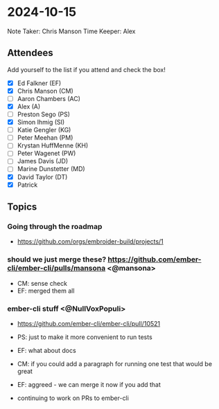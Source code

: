# 2024-10-15

Note Taker: Chris Manson
Time Keeper: Alex

## Attendees

Add yourself to the list if you attend and check the box!

- [x] Ed Falkner (EF)
- [x] Chris Manson (CM)
- [ ] Aaron Chambers (AC)
- [x] Alex (A)
- [ ] Preston Sego (PS)
- [x] Simon Ihmig (SI)
- [ ] Katie Gengler (KG)
- [ ] Peter Meehan (PM)
- [ ] Krystan HuffMenne (KH)
- [ ] Peter Wagenet (PW)
- [ ] James Davis (JD)
- [ ] Marine Dunstetter (MD)
- [x] David Taylor (DT)
- [x] Patrick

## Topics

### Going through the roadmap

- https://github.com/orgs/embroider-build/projects/1

### should we just merge these? https://github.com/ember-cli/ember-cli/pulls/mansona <@mansona>

- CM: sense check
- EF: merged them all

### ember-cli stuff <@NullVoxPopuli>

- https://github.com/ember-cli/ember-cli/pull/10521
- PS: just to make it more convenient to run tests
- EF: what about docs
- CM: if you could add a paragraph for running one test that would be great
- EF: aggreed - we can merge it now if you add that

- continuing to work on PRs to ember-cli


